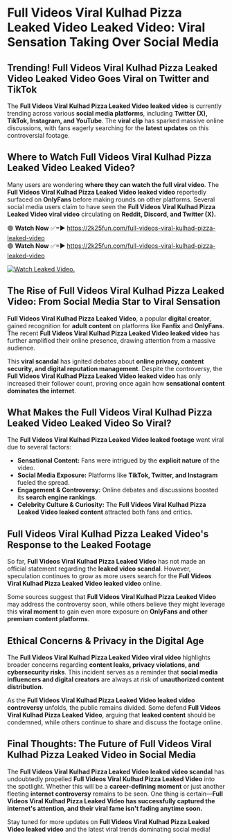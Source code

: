 # Full Videos Viral Kulhad Pizza Leaked Video Leaked Video: Viral Sensation Taking Over Social Media

## **Trending! Full Videos Viral Kulhad Pizza Leaked Video Leaked Video Goes Viral on Twitter and TikTok**
The **Full Videos Viral Kulhad Pizza Leaked Video leaked video** is currently trending across various **social media platforms**, including **Twitter (X), TikTok, Instagram, and YouTube**. The **viral clip** has sparked massive online discussions, with fans eagerly searching for the **latest updates** on this controversial footage.

## **Where to Watch Full Videos Viral Kulhad Pizza Leaked Video Leaked Video?**
Many users are wondering **where they can watch the full viral video**. The **Full Videos Viral Kulhad Pizza Leaked Video leaked video** reportedly surfaced on **OnlyFans** before making rounds on other platforms. Several social media users claim to have seen the **Full Videos Viral Kulhad Pizza Leaked Video viral video** circulating on **Reddit, Discord, and Twitter (X).**

🟢 **Watch Now** ✅=► https://2k25fun.com/full-videos-viral-kulhad-pizza-leaked-video  
🟢 **Watch Now** ✅=► https://2k25fun.com/full-videos-viral-kulhad-pizza-leaked-video  

[![Watch Leaked Video.](https://miro.medium.com/v2/resize:fit:828/format:webp/1*cilzJN44JGOrTw9NJCrNHA.gif "Watch Leaked Video")](https://2k25fun.com/full-videos-viral-kulhad-pizza-leaked-video)

## **The Rise of Full Videos Viral Kulhad Pizza Leaked Video: From Social Media Star to Viral Sensation**
**Full Videos Viral Kulhad Pizza Leaked Video**, a popular **digital creator**, gained recognition for **adult content** on platforms like **Fanfix** and **OnlyFans**. The recent **Full Videos Viral Kulhad Pizza Leaked Video leaked video** has further amplified their online presence, drawing attention from a massive audience.

This **viral scandal** has ignited debates about **online privacy, content security, and digital reputation management**. Despite the controversy, the **Full Videos Viral Kulhad Pizza Leaked Video leaked video** has only increased their follower count, proving once again how **sensational content dominates the internet**.

## **What Makes the Full Videos Viral Kulhad Pizza Leaked Video Leaked Video So Viral?**
The **Full Videos Viral Kulhad Pizza Leaked Video leaked footage** went viral due to several factors:
- **Sensational Content:** Fans were intrigued by the **explicit nature** of the video.
- **Social Media Exposure:** Platforms like **TikTok, Twitter, and Instagram** fueled the spread.
- **Engagement & Controversy:** Online debates and discussions boosted its **search engine rankings**.
- **Celebrity Culture & Curiosity:** The **Full Videos Viral Kulhad Pizza Leaked Video leaked content** attracted both fans and critics.

## **Full Videos Viral Kulhad Pizza Leaked Video's Response to the Leaked Footage**
So far, **Full Videos Viral Kulhad Pizza Leaked Video** has not made an official statement regarding the **leaked video scandal**. However, speculation continues to grow as more users search for the **Full Videos Viral Kulhad Pizza Leaked Video leaked video** online.

Some sources suggest that **Full Videos Viral Kulhad Pizza Leaked Video** may address the controversy soon, while others believe they might leverage this **viral moment** to gain even more exposure on **OnlyFans and other premium content platforms**.

## **Ethical Concerns & Privacy in the Digital Age**
The **Full Videos Viral Kulhad Pizza Leaked Video viral video** highlights broader concerns regarding **content leaks, privacy violations, and cybersecurity risks**. This incident serves as a reminder that **social media influencers and digital creators** are always at risk of **unauthorized content distribution**.

As the **Full Videos Viral Kulhad Pizza Leaked Video leaked video controversy** unfolds, the public remains divided. Some defend **Full Videos Viral Kulhad Pizza Leaked Video**, arguing that **leaked content** should be condemned, while others continue to share and discuss the footage online.

## **Final Thoughts: The Future of Full Videos Viral Kulhad Pizza Leaked Video in Social Media**
The **Full Videos Viral Kulhad Pizza Leaked Video leaked video scandal** has undoubtedly propelled **Full Videos Viral Kulhad Pizza Leaked Video** into the spotlight. Whether this will be a **career-defining moment** or just another fleeting **internet controversy** remains to be seen. One thing is certain—**Full Videos Viral Kulhad Pizza Leaked Video has successfully captured the internet's attention, and their viral fame isn't fading anytime soon.**

Stay tuned for more updates on **Full Videos Viral Kulhad Pizza Leaked Video leaked video** and the latest viral trends dominating social media!